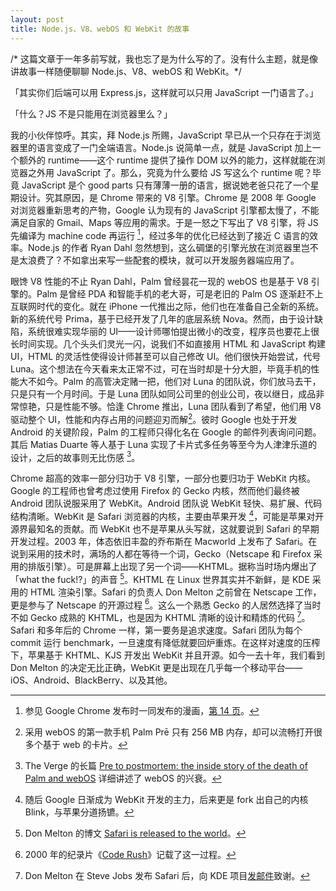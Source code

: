 ```yaml
---
layout: post
title: Node.js、V8、webOS 和 WebKit 的故事
---
```


<p class="comment">/* 这篇文章于一年多前写就，我也忘了是为什么写的了。没有什么主题，就是像讲故事一样随便聊聊 Node.js、V8、webOS 和 WebKit。*/</p>

「其实你们后端可以用 Express.js，这样就可以只用 JavaScript 一门语言了。」

「什么？JS 不是只能用在浏览器里么？」

我的小伙伴惊呼。其实，拜 Node.js 所赐，JavaScript 早已从一个只存在于浏览器里的语言变成了一门全端语言。Node.js 说简单一点，就是 JavaScript 加上一个额外的 runtime——这个 runtime 提供了操作 DOM 以外的能力，这样就能在浏览器之外用 JavaScript 了。那么，究竟为什么要给 JS 写这么个 runtime 呢？毕竟 JavaScript 是个 good parts 只有薄薄一册的语言，据说她老爸只花了一个星期设计。究其原因，是 Chrome 带来的 V8 引擎。Chrome 是 2008 年 Google 对浏览器重新思考的产物，Google 认为现有的 JavaScript 引擎都太慢了，不能满足自家的 Gmail、Maps 等应用的需求。于是一怒之下写出了 V8 引擎，将 JS 先编译为 machine code 再运行 [^1]，经过多年的优化已经达到了接近 C 语言的效率。Node.js 的作者 Ryan Dahl 忽然想到，这么碉堡的引擎光放在浏览器里岂不是太浪费了？不如拿出来写一些配套的模块，就可以开发服务器端应用了。

眼馋 V8 性能的不止 Ryan Dahl，Palm 曾经昙花一现的 webOS 也是基于 V8 引擎的。Palm 是曾经 PDA 和智能手机的老大哥，可是老旧的 Palm OS 逐渐赶不上互联网时代的变化。就在 iPhone 一代推出之际，他们也在准备自己全新的系统。新的系统代号 Prima，基于已经开发了几年的底层系统 Nova。然而，由于设计缺陷，系统很难实现华丽的 UI——设计师哪怕提出微小的改变，程序员也要花上很长时间实现。几个头头们灵光一闪，说我们不如直接用 HTML 和 JavaScript 构建 UI，HTML 的灵活性使得设计师甚至可以自己修改 UI。他们很快开始尝试，代号 Luna。这个想法在今天看来太正常不过，可在当时却是十分大胆，毕竟手机的性能大不如今。Palm 的高管决定赌一把，他们对 Luna 的团队说，你们放马去干，只是只有一个月时间。于是 Luna 团队如同公司里的创业公司，夜以继日，成品非常惊艳，只是性能不够。恰逢 Chrome 推出，Luna 团队看到了希望，他们用 V8 驱动整个 UI，性能和内存占用的问题迎刃而解[^2]。彼时 Google 也处于开发 Android 的关键阶段，Palm 的工程师只得化名在 Google 的邮件列表询问问题。其后 Matias Duarte 等人基于 Luna 实现了卡片式多任务等至今为人津津乐道的设计，之后的故事则无比伤感 [^3]。

Chrome 超高的效率一部分归功于 V8 引擎，一部分也要归功于 WebKit 内核。Google 的工程师也曾考虑过使用 Firefox 的 Gecko 内核，然而他们最终被 Android 团队说服采用了 WebKit。Android 团队说 WebKit 轻快、易扩展、代码结构清晰。WebKit 是 Safari 浏览器的内核，主要由苹果开发 [^4]，可能是苹果对开源界最知名的贡献。而 WebKit 也不是苹果从头写就，这就要说到 Safari 的早期开发过程。2003 年，体态依旧丰盈的乔布斯在 Macworld 上发布了 Safari。在说到采用的技术时，满场的人都在等待一个词，Gecko（Netscape 和 Firefox 采用的排版引擎）。可是屏幕上出现了另一个词——KHTML。据称当时场内爆出了「what the fuck!?」的声音 [^5]。KHTML 在 Linux 世界其实并不新鲜，是 KDE 采用的 HTML 渲染引擎。Safari 的负责人 Don Melton 之前曾在 Netscape 工作，更是参与了 Netscape 的开源过程 [^7]。这么一个熟悉 Gecko 的人居然选择了当时不如 Gecko 成熟的 KHTML，也是因为 KHTML 清晰的设计和精炼的代码 [^6]。Safari 和多年后的 Chrome 一样，第一要务是追求速度。Safari 团队为每个 commit 运行 benchmark，一旦速度有降低就要回炉重炼。在这样对速度的压榨下，苹果基于 KHTML、KJS 开发出 WebKit 并且开源。如今一去十年，我们看到 Don Melton 的决定无比正确，WebKit 更是出现在几乎每一个移动平台——iOS、Android、BlackBerry、以及其他。

[^1]: 参见 Google Chrome 发布时一同发布的漫画，[第 14 页](http://www.google.com/googlebooks/chrome/med_14.html)。
[^2]: 采用 webOS 的第一款手机 Palm Prē 只有 256 MB 内存，却可以流畅打开很多个基于 web 的卡片。
[^3]: The Verge 的长篇 [Pre to postmortem: the inside story of the death of Palm and webOS](http://www.theverge.com/2012/6/5/3062611/palm-webos-hp-inside-story-pre-postmortem) 详细讲述了 webOS 的兴衰。
[^4]: 随后 Google 日渐成为 WebKit 开发的主力，后来更是 fork 出自己的内核 Blink，与苹果分道扬镳。
[^5]: Don Melton 的博文 [Safari is released to the world](http://donmelton.com/2013/01/10/safari-is-released-to-the-world/)。
[^6]: Don Melton 在 Steve Jobs 发布 Safari 后，向 KDE 项目[发邮件](http://marc.info/?m=104197092318639)致谢。
[^7]: 2000 年的纪录片《[Code Rush](https://en.wikipedia.org/wiki/Code_Rush)》记载了这一过程。
